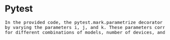 # Pytest

<pre>
In the provided code, the pytest.mark.parametrize decorator is used to generate multiple test cases 
by varying the parameters i, j, and k. These parameters correspond to the indices 
for different combinations of models, number of devices, and output lengths from the test_cases object.
</pre>








